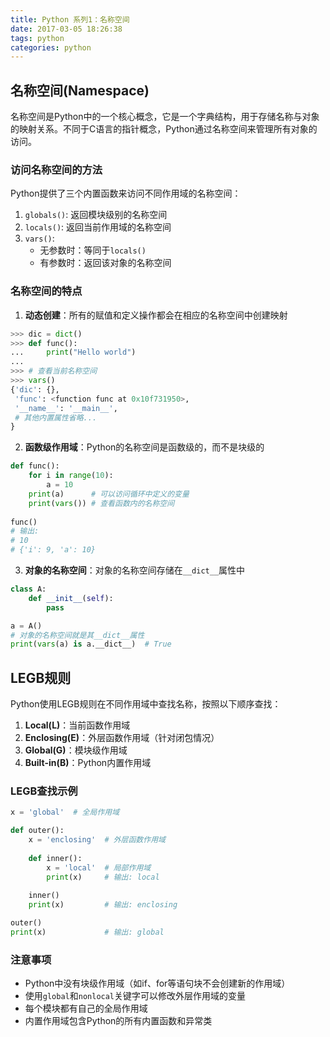 ```yaml
---
title: Python 系列1：名称空间
date: 2017-03-05 18:26:38
tags: python
categories: python
---
```


## 名称空间(Namespace)

名称空间是Python中的一个核心概念，它是一个字典结构，用于存储名称与对象的映射关系。不同于C语言的指针概念，Python通过名称空间来管理所有对象的访问。

### 访问名称空间的方法

Python提供了三个内置函数来访问不同作用域的名称空间：

1. `globals()`: 返回模块级别的名称空间
2. `locals()`: 返回当前作用域的名称空间
3. `vars()`: 
   - 无参数时：等同于`locals()`
   - 有参数时：返回该对象的名称空间

### 名称空间的特点

1. **动态创建**：所有的赋值和定义操作都会在相应的名称空间中创建映射

```python
>>> dic = dict()
>>> def func():
...     print("Hello world")
...
>>> # 查看当前名称空间
>>> vars()
{'dic': {}, 
 'func': <function func at 0x10f731950>,
 '__name__': '__main__',
 # 其他内置属性省略...
}
```

2. **函数级作用域**：Python的名称空间是函数级的，而不是块级的

```python
def func():
    for i in range(10):
        a = 10
    print(a)      # 可以访问循环中定义的变量
    print(vars()) # 查看函数内的名称空间
    
func()
# 输出:
# 10
# {'i': 9, 'a': 10}
```

3. **对象的名称空间**：对象的名称空间存储在`__dict__`属性中

```python
class A:
    def __init__(self):
        pass

a = A()
# 对象的名称空间就是其__dict__属性
print(vars(a) is a.__dict__)  # True
```

## LEGB规则

Python使用LEGB规则在不同作用域中查找名称，按照以下顺序查找：

1. **Local(L)**：当前函数作用域
2. **Enclosing(E)**：外层函数作用域（针对闭包情况）
3. **Global(G)**：模块级作用域
4. **Built-in(B)**：Python内置作用域

### LEGB查找示例

```python
x = 'global'  # 全局作用域

def outer():
    x = 'enclosing'  # 外层函数作用域
    
    def inner():
        x = 'local'  # 局部作用域
        print(x)     # 输出: local
        
    inner()
    print(x)         # 输出: enclosing

outer()
print(x)             # 输出: global
```

### 注意事项

- Python中没有块级作用域（如if、for等语句块不会创建新的作用域）
- 使用`global`和`nonlocal`关键字可以修改外层作用域的变量
- 每个模块都有自己的全局作用域
- 内置作用域包含Python的所有内置函数和异常类
